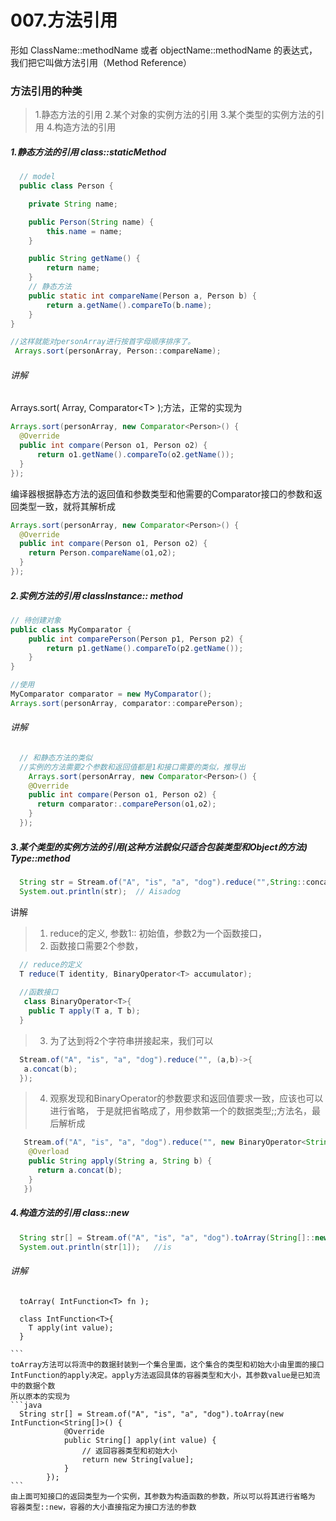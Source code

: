 # 007.方法引用
形如 ClassName::methodName 或者 objectName::methodName 的表达式，我们把它叫做方法引用（Method Reference）

### 方法引用的种类
> 1.静态方法的引用
> 2.某个对象的实例方法的引用
> 3.某个类型的实例方法的引用
> 4.构造方法的引用

##### 1.静态方法的引用 class::staticMethod

```java
  // model
  public class Person {

    private String name;

    public Person(String name) {
        this.name = name;
    }

    public String getName() {
        return name;
    }
    // 静态方法
    public static int compareName(Person a, Person b) {
        return a.getName().compareTo(b.name);
    }
}  
```
```java
//这样就能对personArray进行按首字母顺序排序了。
 Arrays.sort(personArray, Person::compareName);
```
###### 讲解
  Arrays.sort( Array, Comparator\<T\> );方法，正常的实现为
  ```java
Arrays.sort(personArray, new Comparator<Person>() {
    @Override
    public int compare(Person o1, Person o2) {
        return o1.getName().compareTo(o2.getName());
    }
});
  ```
  编译器根据静态方法的返回值和参数类型和他需要的Comparator接口的参数和返回类型一致，就将其解析成
  ```java
  Arrays.sort(personArray, new Comparator<Person>() {
    @Override
    public int compare(Person o1, Person o2) {
      return Person.compareName(o1,o2);
    }
  });
  ```
  ##### 2.实例方法的引用 classInstance:: method
```java
// 待创建对象
public class MyComparator {
    public int comparePerson(Person p1, Person p2) {
        return p1.getName().compareTo(p2.getName());
    }
}

//使用
MyComparator comparator = new MyComparator();
Arrays.sort(personArray, comparator::comparePerson);
```
###### 讲解
```java
  // 和静态方法的类似
  //实例的方法需要2个参数和返回值都是1和接口需要的类似，推导出
    Arrays.sort(personArray, new Comparator<Person>() {
    @Override
    public int compare(Person o1, Person o2) {
      return comparator:.comparePerson(o1,o2);
    }
  });
```

##### 3.某个类型的实例方法的引用(这种方法貌似只适合包装类型和Object的方法) Type::method
```java
  String str = Stream.of("A", "is", "a", "dog").reduce("",String::concat);
  System.out.println(str);  // Aisadog
```

讲解
> 1. reduce的定义, 参数1:: 初始值，参数2为一个函数接口，
> 2. 函数接口需要2个参数，
```java
  // reduce的定义
  T reduce(T identity, BinaryOperator<T> accumulator);
  
  //函数接口
   class BinaryOperator<T>{
    public T apply(T a, T b);
  }
```
>3. 为了达到将2个字符串拼接起来，我们可以
```java
  Stream.of("A", "is", "a", "dog").reduce("", (a,b)->{
   a.concat(b); 
  });
```
> 4. 观察发现和BinaryOperator的参数要求和返回值要求一致，应该也可以进行省略，
于是就把省略成了，用参数第一个的数据类型;;方法名，最后解析成
```java
   Stream.of("A", "is", "a", "dog").reduce("", new BinaryOperator<String>{
    @Overload
    public String apply(String a, String b) {
      return a.concat(b);
    }
   })
```

##### 4.构造方法的引用 class::new
```java
  String str[] = Stream.of("A", "is", "a", "dog").toArray(String[]::new);
  System.out.println(str[1]);   //is
```
###### 讲解
````
  toArray( IntFunction<T> fn );
  
  class IntFunction<T>{
    T apply(int value);
  }
  
```
toArray方法可以将流中的数据封装到一个集合里面，这个集合的类型和初始大小由里面的接口IntFunction的apply决定。apply方法返回具体的容器类型和大小，其参数value是已知流中的数据个数
所以原本的实现为
```java
  String str[] = Stream.of("A", "is", "a", "dog").toArray(new IntFunction<String[]>() {
            @Override
            public String[] apply(int value) {
                // 返回容器类型和初始大小
                return new String[value];
            }
        });
```
由上面可知接口的返回类型为一个实例，其参数为构造函数的参数，所以可以将其进行省略为 容器类型::new，容器的大小直接指定为接口方法的参数






